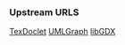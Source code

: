 ### Upstream URLS ###
[TexDoclet](https://github.com/suluke/texdoclet) 
[UMLGraph](http://www.umlgraph.org) 
[libGDX](https://github.com/libgdx/libgdx/) 
